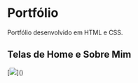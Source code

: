 # Portfólio 
Portfólio desenvolvido em HTML e CSS.

## Telas de Home e Sobre Mim



[![](https://github.com/gabrieltanaka763/portfolio/blob/main/assets/home.png](https://github.com/gabrieltanaka763/portfolio/blob/main/assets/Sobre%20mim.png)https://github.com/gabrieltanaka763/portfolio/blob/main/assets/Sobre%20mim.png)]()
